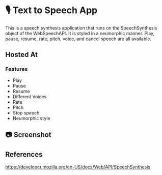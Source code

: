 # 🎙 Text to Speech App
This is a speech synthesis application that runs on the SpeechSynthesis object of the WebSpeechAPI.
It is styled in a neumorphic manner. Play, pause, resume, rate, pitch, voice, and cancel speech are all available. 



## Hosted At



### Features
- Play
- Pause
- Resume
- Different Voices
- Rate
- Pitch
- Stop speech
- Neumorphic style



## 📷 Screenshot




## References
https://developer.mozilla.org/en-US/docs/Web/API/SpeechSynthesis
